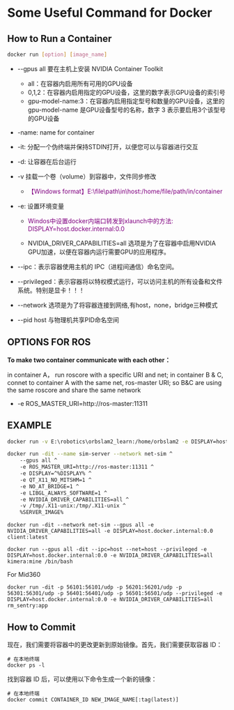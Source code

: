 # Some Useful Command for Docker

## How to Run a Container
```bash
docker run [option] [image_name]
```
- --gpus all 要在主机上安装 NVIDIA Container Toolkit
    - all：在容器内启用所有可用的GPU设备
    - 0,1,2：在容器内启用指定的GPU设备，这里的数字表示GPU设备的索引号
    - gpu-model-name:3：在容器内启用指定型号和数量的GPU设备，这里的 gpu-model-name 是GPU设备型号的名称，数字 3 表示要启用3个该型号的GPU设备

- -name: name for container

- -it: 分配一个伪终端并保持STDIN打开，以便您可以与容器进行交互

- -d: 让容器在后台运行

- -v 挂载一个卷（volume）到容器中，文件同步修改
    - <span style="color:purple;">【Windows format】E:\file\path\in\host:/home/file/path/in/container</span>

- -e: 设置环境变量
    - <span style="color:purple;">Windos中设置docker内端口转发到xlaunch中的方法:  DISPLAY=host.docker.internal:0.0</span>

    - NVIDIA_DRIVER_CAPABILITIES=all 选项是为了在容器中启用NVIDIA GPU加速，以便在容器内运行需要GPU的应用程序。

    
- --ipc：表示容器使用主机的 IPC（进程间通信）命名空间。

- --privileged：表示容器将以特权模式运行，可以访问主机的所有设备和文件系统。特别是显卡！！！

- --network 选项是为了将容器连接到网络,有host，none，bridge三种模式

- --pid host 与物理机共享PID命名空间


## OPTIONS FOR ROS

__To make two container communicate with each other：__

in container A， run roscore with a specific URI and net;
in container B & C, connet to container A with the same net, ros-master URI;
so B&C are using the same roscore and share the same network

- -e ROS_MASTER_URI=http://ros-master:11311 

## EXAMPLE
```bash
docker run -v E:\robotics\orbslam2_learn:/home/orbslam2 -e DISPLAY=host.docker.internal:0.0 -dit thiagofalcao/opencv3
```

```bash
docker run -dit --name sim-server --network net-sim ^
	--gpus all ^
	-e ROS_MASTER_URI=http://ros-master:11311 ^
	-e DISPLAY=^%DISPLAY% ^
	-e QT_X11_NO_MITSHM=1 ^
	-e NO_AT_BRIDGE=1 ^
	-e LIBGL_ALWAYS_SOFTWARE=1 ^
	-e NVIDIA_DRIVER_CAPABILITIES=all ^
	-v /tmp/.X11-unix:/tmp/.X11-unix ^
	%SERVER_IMAGE% 
```

```shell
docker run -dit --network net-sim --gpus all -e NVIDIA_DRIVER_CAPABILITIES=all -e DISPLAY=host.docker.internal:0.0 client:latest
```

```shell
docker run --gpus all -dit --ipc=host --net=host --privileged -e DISPLAY=host.docker.internal:0.0 -e NVIDIA_DRIVER_CAPABILITIES=all kimera:mine /bin/bash
```

For Mid360
```shell
docker run -dit -p 56101:56101/udp -p 56201:56201/udp -p 56301:56301/udp -p 56401:56401/udp -p 56501:56501/udp --privileged -e DISPLAY=host.docker.internal:0.0 -e NVIDIA_DRIVER_CAPABILITIES=all rm_sentry:app
```

## How to Commit

现在，我们需要将容器中的更改更新到原始镜像。首先，我们需要获取容器 ID：
```shell
# 在本地终端
docker ps -l
```

找到容器 ID 后，可以使用以下命令生成一个新的镜像：

```shell
# 在本地终端
docker commit CONTAINER_ID NEW_IMAGE_NAME[:tag(latest)]
```


